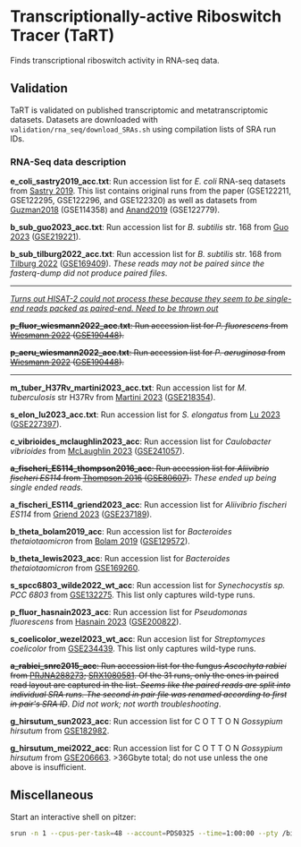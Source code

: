 # Transcriptionally-active Riboswitch Tracer (TaRT)

Finds transcriptional riboswitch activity in RNA-seq data.

## Validation

TaRT is validated on published transcriptomic and metatranscriptomic datasets. Datasets are downloaded with  `validation/rna_seq/download_SRAs.sh` using compilation lists of SRA run IDs.

### RNA-Seq data description

**e_coli_sastry2019_acc.txt**: Run accession list for *E. coli* RNA-seq datasets from [Sastry 2019](https://www.nature.com/articles/s41467-019-13483-w). This list contains original runs from the paper (GSE122211, GSE122295, GSE122296, and GSE122320) as well as datasets from [Guzman2018](https://www.biorxiv.org/content/10.1101/310946v2.full) (GSE114358) and [Anand2019](https://www.nature.com/articles/s41564-018-0340-2) (GSE122779).

**b_sub_guo2023_acc.txt**: Run accession list for *B. subtilis* str. 168 from [Guo 2023](https://www.ncbi.nlm.nih.gov/pmc/articles/PMC9879117/) ([GSE219221](https://www.ncbi.nlm.nih.gov/geo/query/acc.cgi?acc=GSE219221)).

**b_sub_tilburg2022_acc.txt**: Run accession list for *B. subtilis* str. 168 from [Tilburg 2022](https://www.ncbi.nlm.nih.gov/pmc/articles/PMC9049611/) ([GSE169409](https://www.ncbi.nlm.nih.gov/geo/query/acc.cgi?acc=GSE169409)). *These reads may not be paired since the fasterq-dump did not produce paired files*.

---
*<u>Turns out HISAT-2 could not process these because they seem to be single-end reads packed as paired-end. Need to be thrown out</u>*

~~**p_fluor_wiesmann2022_acc.txt**: Run accession list for *P. fluorescens* from [Wiesmann 2022](https://www.nature.com/articles/s41396-022-01343-3) ([GSE190448](https://www.ncbi.nlm.nih.gov/geo/query/acc.cgi?acc=GSE190448)).~~

~~**p_aeru_wiesmann2022_acc.txt**: Run accession list for *P. aeruginosa* from [Wiesmann 2022](https://www.nature.com/articles/s41396-022-01343-3) ([GSE190448](https://www.ncbi.nlm.nih.gov/geo/query/acc.cgi?acc=GSE190448)).~~

---
**m_tuber_H37Rv_martini2023_acc.txt**: Run accession list for *M. tuberculosis* str H37Rv from [Martini 2023](https://www.ncbi.nlm.nih.gov/pmc/articles/PMC10178195/) ([GSE218354](https://www.ncbi.nlm.nih.gov/geo/query/acc.cgi?acc=GSE218354)).

**s_elon_lu2023_acc.txt**: Run accession list for *S. elongatus* from [Lu 2023](https://www.ncbi.nlm.nih.gov/pmc/articles/PMC10365998/) ([GSE227397](https://www.ncbi.nlm.nih.gov/geo/query/acc.cgi?acc=GSE227397)).

**c_vibrioides_mclaughlin2023_acc**: Run accession list for *Caulobacter vibrioides* from [McLaughlin 2023](https://pubmed.ncbi.nlm.nih.gov/37645952/) ([GSE241057](https://www.ncbi.nlm.nih.gov/geo/query/acc.cgi?acc=GSE241057)).

~~**a_fischeri_ES114_thompson2016_acc**: Run accession list for *Aliivibrio fischeri ES114* from [Thompson 2016](https://www.ncbi.nlm.nih.gov/pmc/articles/PMC5409853/) ([GSE80607](https://www.ncbi.nlm.nih.gov/geo/query/acc.cgi?acc=GSE80607)).~~ *These ended up being single ended reads.*

**a_fischeri_ES114_griend2023_acc**: Run accession list for *Aliivibrio fischeri ES114* from [Griend 2023](https://www.ncbi.nlm.nih.gov/pmc/articles/PMC10441365/) ([GSE237189](https://www.ncbi.nlm.nih.gov/geo/query/acc.cgi?acc=GSE237189)).

**b_theta_bolam2019_acc**: Run accession list for *Bacteroides thetaiotaomicron* from [Bolam 2019](https://www.nature.com/articles/s41564-019-0466-x) ([GSE129572](https://www.ncbi.nlm.nih.gov/geo/query/acc.cgi?acc=GSE129572)).

**b_theta_lewis2023_acc**: Run accession list for *Bacteroides thetaiotaomicron* from [GSE169260](https://www.ncbi.nlm.nih.gov/geo/query/acc.cgi?acc=GSE169260).

**s_spcc6803_wilde2022_wt_acc**: Run accession list for *Synechocystis sp. PCC 6803* from [GSE132275](https://www.ncbi.nlm.nih.gov/geo/query/acc.cgi?acc=GSE132275). This list only captures wild-type runs.

**p_fluor_hasnain2023_acc**: Run accession list for *Pseudomonas fluorescens* from [Hasnain 2023](https://www.ncbi.nlm.nih.gov/pmc/articles/PMC10229592/) ([GSE200822](https://www.ncbi.nlm.nih.gov/geo/query/acc.cgi?acc=GSE200822)).

**s_coelicolor_wezel2023_wt_acc**: Run accesion list for *Streptomyces coelicolor* from [GSE234439](https://www.ncbi.nlm.nih.gov/geo/query/acc.cgi?acc=GSE234439). This list only captures wild-type runs.

~~**a_rabiei_snrc2015_acc**: Run accession list for the fungus *Ascochyta rabiei* from [PRJNA288273](https://www.ncbi.nlm.nih.gov/bioproject/PRJNA288273); [SRX1080581](https://www.ncbi.nlm.nih.gov/sra/SRX1080581[accn]). Of the 31 runs, only the ones in paired read layout are captured in the list. *Seems like the paired reads are split into individual SRA runs. The second in pair file was renamed according to first in pair's SRA ID*~~. *Did not work; not worth troubleshooting*.

**g_hirsutum_sun2023_acc**: Run accession list for C O T T O N *Gossypium hirsutum* from [GSE182982](https://www.ncbi.nlm.nih.gov/geo/query/acc.cgi?acc=GSE182982).

**g_hirsutum_mei2022_acc**: Run accession list for C O T T O N *Gossypium hirsutum* from [GSE206663](https://www.ncbi.nlm.nih.gov/geo/query/acc.cgi?acc=GSE206663). >36Gbyte total; do not use unless the one above is insufficient.

## Miscellaneous

Start an interactive shell on pitzer:

```bash
srun -n 1 --cpus-per-task=48 --account=PDS0325 --time=1:00:00 --pty /bin/bash
```
